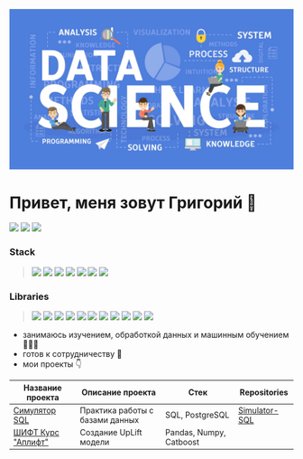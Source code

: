 ![logo](logo.jpg)

# Привет, меня зовут Григорий 👋
[<img src="https://img.shields.io/badge/Telegram-26A5E4?style=for-the-badge&logo=Telegram"/>](https://t.me/macGregor85)
[<img src="https://img.shields.io/badge/LinkedIn-0A66C2?style=for-the-badge&logo=LinkedIn"/>](https://www.linkedin.com/in/grigory-sheverdin/)
[<img src="https://img.shields.io/badge/HH.ru-red?style=for-the-badge&logo=НАЗВАНИЕ ЛОГОТИПА"/>](https://spb.hh.ru/resume/f2e06187ff0cc201080039ed1f70324c656975)

### Stack
> <img src="https://img.shields.io/badge/Python-FFFAFA?style=for-the-badge&logo=Python&logoColor=3776AB"/>
> <img src="https://img.shields.io/badge/Jupyter-FFFAFA?style=for-the-badge&logo=Jupyter&logoColor=FFFAFA"/>
> <img src="https://img.shields.io/badge/Visual Studio Code-FFFAFA?style=for-the-badge&logo=Visual Studio Code&logoColor=007ACC"/>
> <img src="https://img.shields.io/badge/SQL-FFFAFA?style=for-the-badge&logo=SQL&logoColor=3776AB"/>
> <img src="https://img.shields.io/badge/Git-FFFAFA?style=for-the-badge&logo=Git&logoColor=F05032"/>
> <img src="https://img.shields.io/badge/Postman-FFFAFA?style=for-the-badge&logo=Postman&logoColor=FF6C37"/>
> <img src="https://img.shields.io/badge/Apache Airflow-FFFAFA?style=for-the-badge&logo=Apache Airflow&logoColor=017CEE"/>

### Libraries
> <img src="https://img.shields.io/badge/NumPy-F5F5F5?style=for-the-badge&logo=NumPy&logoColor=013243"/>  
> <img src="https://img.shields.io/badge/Pandas-F5F5F5?style=for-the-badge&logo=pandas&logoColor=150458"/>
> <img src="https://img.shields.io/badge/Matplotlib-F5F5F5?style=for-the-badge&logo=Matplotlib&logoColor=3776AB"/>
> <img src="https://img.shields.io/badge/Seaborn-F5F5F5?style=for-the-badge&logo=Seaborn&logoColor=3776AB"/>
> <img src="https://img.shields.io/badge/Scikit_Learn-F5F5F5?style=for-the-badge&logo=scikit-Learn&logoColor=F7931E"/>
> <img src="https://img.shields.io/badge/CatBoost-F5F5F5?style=for-the-badge&logo=CatBoost&logoColor=3776AB"/>
> <img src="https://img.shields.io/badge/XGBoost-F5F5F5?style=for-the-badge&logo=XGBoost&logoColor=3776AB"/>
> <img src="https://img.shields.io/badge/LightGBM-F5F5F5?style=for-the-badge&logo=LightGBM&logoColor=3776AB"/>
> <img src="https://img.shields.io/badge/PyTorch-F5F5F5?style=for-the-badge&logo=PyTorch&logoColor=EE4C2C"/>
> <img src="https://img.shields.io/badge/SQLAlchemy-F5F5F5?style=for-the-badge&logo=SQLAlchemy&logoColor=3776AB"/>
> <img src="https://img.shields.io/badge/SciPy-F5F5F5?style=for-the-badge&logo=SciPy&logoColor=8CAAE6"/>

* занимаюсь изучением, обработкой данных и машинным обучением 🧑🏻‍💻
* готов к сотрудничеству 🤝
* мои проекты 👇

| Название проекта | Описание проекта | Стек | Repositories |
--- | --- | --- | ---
[Симулятор SQL](https://karpov.courses/simulator-sql) | Практика работы с базами данных | SQL, PostgreSQL | [Simulator-SQL](https://github.com/Grigory-Sh/Simulator-SQL)
[ШИФТ Курс "Аплифт"](https://www.kaggle.com/code/grigorysheverdin/sheverdin-grigory-spb) | Создание UpLift модели | Pandas, Numpy, Catboost | 

